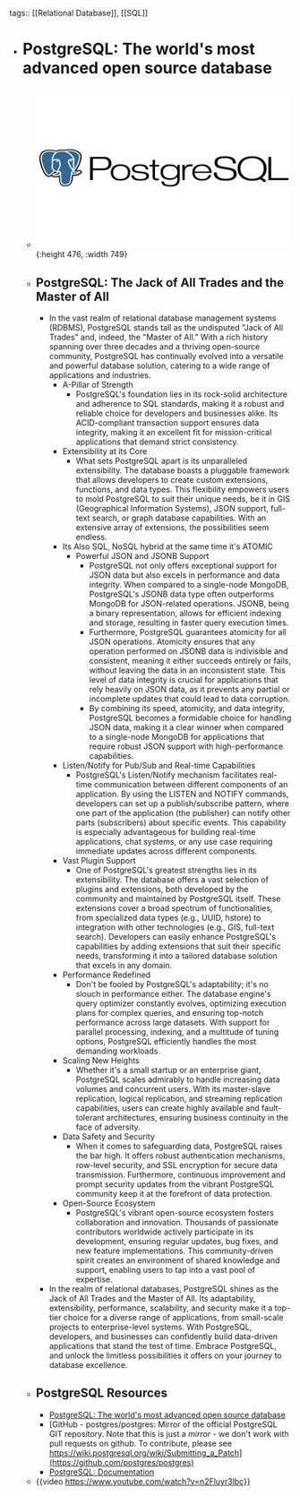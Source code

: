 tags:: [[Relational Database]], [[SQL]]

- # PostgreSQL: The world's most advanced open source database
	- ![postgresql.png](../assets/postgresql_1688042265287_0.png){:height 476, :width 749}
	- ## PostgreSQL: The Jack of All Trades and the Master of All
		- In the vast realm of relational database management systems (RDBMS), PostgreSQL stands tall as the undisputed "Jack of All Trades" and, indeed, the "Master of All." With a rich history spanning over three decades and a thriving open-source community, PostgreSQL has continually evolved into a versatile and powerful database solution, catering to a wide range of applications and industries.
			- A-Pillar of Strength
				- PostgreSQL's foundation lies in its rock-solid architecture and adherence to SQL standards, making it a robust and reliable choice for developers and businesses alike. Its ACID-compliant transaction support ensures data integrity, making it an excellent fit for mission-critical applications that demand strict consistency.
			- Extensibility at its Core
				- What sets PostgreSQL apart is its unparalleled extensibility. The database boasts a pluggable framework that allows developers to create custom extensions, functions, and data types. This flexibility empowers users to mold PostgreSQL to suit their unique needs, be it in GIS (Geographical Information Systems), JSON support, full-text search, or graph database capabilities. With an extensive array of extensions, the possibilities seem endless.
			- Its Also SQL, NoSQL hybrid at the same time it's ATOMIC
				- Powerful JSON and JSONB Support
					- PostgreSQL not only offers exceptional support for JSON data but also excels in performance and data integrity. When compared to a single-node MongoDB, PostgreSQL's JSONB data type often outperforms MongoDB for JSON-related operations. JSONB, being a binary representation, allows for efficient indexing and storage, resulting in faster query execution times.
					- Furthermore, PostgreSQL guarantees atomicity for all JSON operations. Atomicity ensures that any operation performed on JSONB data is indivisible and consistent, meaning it either succeeds entirely or fails, without leaving the data in an inconsistent state. This level of data integrity is crucial for applications that rely heavily on JSON data, as it prevents any partial or incomplete updates that could lead to data corruption.
					- By combining its speed, atomicity, and data integrity, PostgreSQL becomes a formidable choice for handling JSON data, making it a clear winner when compared to a single-node MongoDB for applications that require robust JSON support with high-performance capabilities.
			- Listen/Notify for Pub/Sub and Real-time Capabilities
				- PostgreSQL's Listen/Notify mechanism facilitates real-time communication between different components of an application. By using the LISTEN and NOTIFY commands, developers can set up a publish/subscribe pattern, where one part of the application (the publisher) can notify other parts (subscribers) about specific events. This capability is especially advantageous for building real-time applications, chat systems, or any use case requiring immediate updates across different components.
			- Vast Plugin Support
				- One of PostgreSQL's greatest strengths lies in its extensibility. The database offers a vast selection of plugins and extensions, both developed by the community and maintained by PostgreSQL itself. These extensions cover a broad spectrum of functionalities, from specialized data types (e.g., UUID, hstore) to integration with other technologies (e.g., GIS, full-text search). Developers can easily enhance PostgreSQL's capabilities by adding extensions that suit their specific needs, transforming it into a tailored database solution that excels in any domain.
			- Performance Redefined
				- Don't be fooled by PostgreSQL's adaptability; it's no slouch in performance either. The database engine's query optimizer constantly evolves, optimizing execution plans for complex queries, and ensuring top-notch performance across large datasets. With support for parallel processing, indexing, and a multitude of tuning options, PostgreSQL efficiently handles the most demanding workloads.
			- Scaling New Heights
				- Whether it's a small startup or an enterprise giant, PostgreSQL scales admirably to handle increasing data volumes and concurrent users. With its master-slave replication, logical replication, and streaming replication capabilities, users can create highly available and fault-tolerant architectures, ensuring business continuity in the face of adversity.
			- Data Safety and Security
				- When it comes to safeguarding data, PostgreSQL raises the bar high. It offers robust authentication mechanisms, row-level security, and SSL encryption for secure data transmission. Furthermore, continuous improvement and prompt security updates from the vibrant PostgreSQL community keep it at the forefront of data protection.
			- Open-Source Ecosystem
				- PostgreSQL's vibrant open-source ecosystem fosters collaboration and innovation. Thousands of passionate contributors worldwide actively participate in its development, ensuring regular updates, bug fixes, and new feature implementations. This community-driven spirit creates an environment of shared knowledge and support, enabling users to tap into a vast pool of expertise.
		- In the realm of relational databases, PostgreSQL shines as the Jack of All Trades and the Master of All. Its adaptability, extensibility, performance, scalability, and security make it a top-tier choice for a diverse range of applications, from small-scale projects to enterprise-level systems. With PostgreSQL, developers, and businesses can confidently build data-driven applications that stand the test of time. Embrace PostgreSQL, and unlock the limitless possibilities it offers on your journey to database excellence.
	- ## PostgreSQL Resources
		- [PostgreSQL: The world's most advanced open source database](https://www.postgresql.org/)
		- [GitHub - postgres/postgres: Mirror of the official PostgreSQL GIT repository. Note that this is just a *mirror* - we don't work with pull requests on github. To contribute, please see https://wiki.postgresql.org/wiki/Submitting_a_Patch](https://github.com/postgres/postgres)
		- [PostgreSQL: Documentation](https://www.postgresql.org/docs/)
	- {{video https://www.youtube.com/watch?v=n2Fluyr3lbc}}